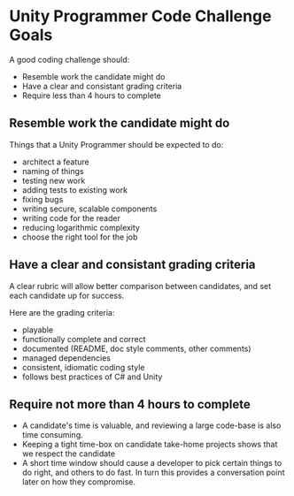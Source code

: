 # Unity Programmer Code Challenge Goals

A good coding challenge should:

* Resemble work the candidate might do
* Have a clear and consistant grading criteria
* Require less than 4 hours to complete

## Resemble work the candidate might do

Things that a Unity Programmer should be expected to do:

* architect a feature
* naming of things
* testing new work
* adding tests to existing work
* fixing bugs
* writing secure, scalable components
* writing code for the reader
* reducing logarithmic complexity
* choose the right tool for the job

## Have a clear and consistant grading criteria

A clear rubric will allow better comparison between candidates, and set each candidate up for success.

Here are the grading criteria:

* playable
* functionally complete and correct
* documented (README, doc style comments, other comments)
* managed dependencies
* consistent, idiomatic coding style
* follows best practices of C# and Unity

## Require not more than 4 hours to complete

* A candidate's time is valuable, and reviewing a large code-base is also time consuming.
* Keeping a tight time-box on candidate take-home projects shows that we respect the candidate
* A short time window should cause a developer to pick certain things to do right, and others to do fast. In turn this provides a conversation point later on how they compromise.
